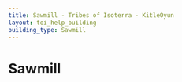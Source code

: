 ```yaml
---
title: Sawmill - Tribes of Isoterra - KitleOyun
layout: toi_help_building
building_type: Sawmill
---
```


<h1 class="h1">Sawmill</h1>
